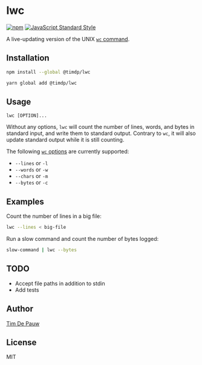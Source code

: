 # lwc

[![npm](https://img.shields.io/npm/v/@timdp/lwc.svg)](https://www.npmjs.com/package/@timdp/lwc) [![JavaScript Standard Style](https://img.shields.io/badge/code%20style-standard-brightgreen.svg)](https://standardjs.com/)

A live-updating version of the UNIX [`wc` command](https://en.wikipedia.org/wiki/Wc_(Unix)).

## Installation

```bash
npm install --global @timdp/lwc
```

```bash
yarn global add @timdp/lwc
```

## Usage

```
lwc [OPTION]...
```

Without any options, `lwc` will count the number of lines, words, and bytes
in standard input, and write them to standard output. Contrary to `wc`, it will
also update standard output while it is still counting.

The following [`wc` options](https://en.wikipedia.org/wiki/Wc_(Unix)) are
currently supported:

- `--lines` or `-l`
- `--words` or `-w`
- `--chars` or `-m`
- `--bytes` or `-c`

## Examples

Count the number of lines in a big file:

```bash
lwc --lines < big-file
```

Run a slow command and count the number of bytes logged:

```bash
slow-command | lwc --bytes
```

## TODO

- Accept file paths in addition to stdin
- Add tests

## Author

[Tim De Pauw](https://tmdpw.eu/)

## License

MIT
